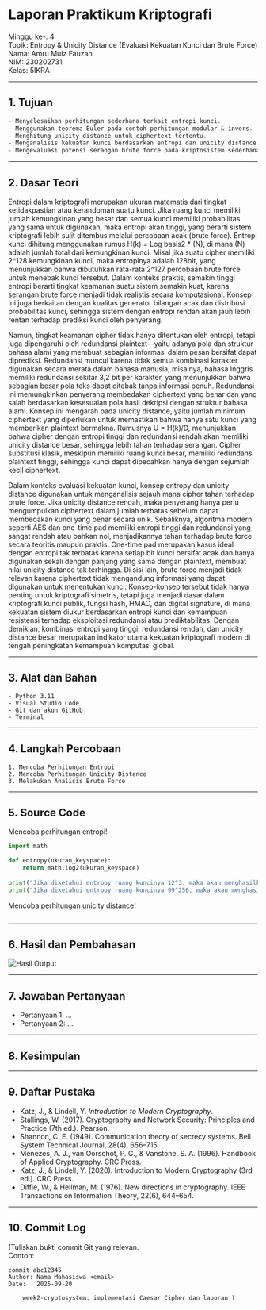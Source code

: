 # Laporan Praktikum Kriptografi
Minggu ke-: 4  
Topik: Entropy & Unicity Distance (Evaluasi Kekuatan Kunci dan Brute Force)  
Nama: Amru Muiz Fauzan  
NIM: 230202731  
Kelas: 5IKRA  

---

## 1. Tujuan
```java
- Menyelesaikan perhitungan sederhana terkait entropi kunci.
- Menggunakan teorema Euler pada contoh perhitungan modular & invers.
- Menghitung unicity distance untuk ciphertext tertentu.
- Menganalisis kekuatan kunci berdasarkan entropi dan unicity distance.
- Mengevaluasi potensi serangan brute force pada kriptosistem sederhana.
```

---

## 2. Dasar Teori
Entropi dalam kriptografi merupakan ukuran matematis dari tingkat ketidakpastian atau kerandoman suatu kunci. Jika ruang kunci memiliki jumlah kemungkinan yang besar dan semua kunci memiliki probabilitas yang sama untuk digunakan, maka entropi akan tinggi, yang berarti sistem kriptografi lebih sulit ditembus melalui percobaan acak (brute force). Entropi kunci dihitung menggunakan rumus H(k) = Log basis2 * (N), di mana (N) adalah jumlah total dari kemungkinan kunci. Misal jika suatu cipher memiliki 2^128 kemungkinan kunci, maka entropinya adalah 128bit, yang menunjukkan bahwa dibutuhkan rata-rata 2^127 percobaan brute force untuk menebak kunci tersebut. Dalam konteks praktis, semakin tinggi entropi berarti tingkat keamanan suatu sistem semakin kuat, karena serangan brute force menjadi tidak realistis secara komputasional. Konsep ini juga berkaitan dengan kualitas generator bilangan acak dan distribusi probabilitas kunci, sehingga sistem dengan entropi rendah akan jauh lebih rentan terhadap prediksi kunci oleh penyerang.

Namun, tingkat keamanan cipher tidak hanya ditentukan oleh entropi, tetapi juga dipengaruhi oleh redundansi plaintext—yaitu adanya pola dan struktur bahasa alami yang membuat sebagian informasi dalam pesan bersifat dapat diprediksi. Redundansi muncul karena tidak semua kombinasi karakter digunakan secara merata dalam bahasa manusia; misalnya, bahasa Inggris memiliki redundansi sekitar 3,2 bit per karakter, yang menunjukkan bahwa sebagian besar pola teks dapat ditebak tanpa informasi penuh. Redundansi ini memungkinkan penyerang membedakan ciphertext yang benar dan yang salah berdasarkan kesesuaian pola hasil dekripsi dengan struktur bahasa alami. Konsep ini mengarah pada unicity distance, yaitu jumlah minimum ciphertext yang diperlukan untuk memastikan bahwa hanya satu kunci yang memberikan plaintext bermakna. Rumusnya U = H(k)/D, menunjukkan bahwa cipher dengan entropi tinggi dan redundansi rendah akan memiliki unicity distance besar, sehingga lebih tahan terhadap serangan. Cipher substitusi klasik, meskipun memiliki ruang kunci besar, memiliki redundansi plaintext tinggi, sehingga kunci dapat dipecahkan hanya dengan sejumlah kecil ciphertext.

Dalam konteks evaluasi kekuatan kunci, konsep entropy dan unicity distance digunakan untuk menganalisis sejauh mana cipher tahan terhadap brute force. Jika unicity distance rendah, maka penyerang hanya perlu mengumpulkan ciphertext dalam jumlah terbatas sebelum dapat membedakan kunci yang benar secara unik. Sebaliknya, algoritma modern seperti AES dan one-time pad memiliki entropi tinggi dan redundansi yang sangat rendah atau bahkan nol, menjadikannya tahan terhadap brute force secara teoritis maupun praktis. One-time pad merupakan kasus ideal dengan entropi tak terbatas karena setiap bit kunci bersifat acak dan hanya digunakan sekali dengan panjang yang sama dengan plaintext, membuat nilai unicity distance tak terhingga. Di sisi lain, brute force menjadi tidak relevan karena ciphertext tidak mengandung informasi yang dapat digunakan untuk menentukan kunci. Konsep-konsep tersebut tidak hanya penting untuk kriptografi simetris, tetapi juga menjadi dasar dalam kriptografi kunci publik, fungsi hash, HMAC, dan digital signature, di mana kekuatan sistem diukur berdasarkan entropi kunci dan kemampuan resistensi terhadap eksploitasi redundansi atau prediktabilitas. Dengan demikian, kombinasi entropi yang tinggi, redundansi rendah, dan unicity distance besar merupakan indikator utama kekuatan kriptografi modern di tengah peningkatan kemampuan komputasi global.

---

## 3. Alat dan Bahan
```
- Python 3.11
- Visual Studio Code
- Git dan akun GitHub  
- Terminal
```

---

## 4. Langkah Percobaan
```
1. Mencoba Perhitungan Entropi
2. Mencoba Perhitungan Unicity Distance
3. Melakukan Analisis Brute Force
```

---

## 5. Source Code
Mencoba perhitungan entropi!
```python
import math

def entropy(ukuran_keyspace):
    return math.log2(ukuran_keyspace)
    
print("Jika diketahui entropy ruang kuncinya 12^3, maka akan menghasilkan sebanyak ", entropy(12^3), "bit/kombinasi.")
print("Jika diketahui entropy ruang kuncinya 99^256, maka akan menghasilkan sebanyak ", entropy(99^256), "bit/kombinasi.")
```

Mencoba perhitungan unicity distance!
```python

```

---

## 6. Hasil dan Pembahasan
![Hasil Output](screenshots/output.png)

---

## 7. Jawaban Pertanyaan
- Pertanyaan 1: …  
- Pertanyaan 2: …  

---

## 8. Kesimpulan


---

## 9. Daftar Pustaka
- Katz, J., & Lindell, Y. *Introduction to Modern Cryptography*.  
- Stallings, W. (2017). Cryptography and Network Security: Principles and Practice (7th ed.). Pearson.
- Shannon, C. E. (1949). Communication theory of secrecy systems. Bell System Technical Journal, 28(4), 656–715.
- Menezes, A. J., van Oorschot, P. C., & Vanstone, S. A. (1996). Handbook of Applied Cryptography. CRC Press.
- Katz, J., & Lindell, Y. (2020). Introduction to Modern Cryptography (3rd ed.). CRC Press.
- Diffie, W., & Hellman, M. (1976). New directions in cryptography. IEEE Transactions on Information Theory, 22(6), 644–654.

---

## 10. Commit Log
(Tuliskan bukti commit Git yang relevan.  
Contoh:
```
commit abc12345
Author: Nama Mahasiswa <email>
Date:   2025-09-20

    week2-cryptosystem: implementasi Caesar Cipher dan laporan )
```

